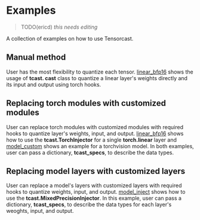 <!-- markdownlint-disable MD033 MD041 -->

# Examples

> TODO(ericd) *this needs editing*

A collection of examples on how to use Tensorcast.

## Manual method

User has the most flexibility to quantize each tensor. [linear_bfp16](linear_bfp16.py) shows the usage of **tcast.
cast** class to quantize a linear layer's weights directly and its input and output using torch hooks.

## Replacing torch modules with customized modules

User can replace torch modules with customized modules with required hooks to quantize layer's weights, input,
and output.
[linear_bfp16](linear_bfp16.py) shows how to use the **tcast.TorchInjector** for a single **torch.linear** layer
and [model_custom](model_custom.py) shows an example for a torchvision model. In both examples, user can pass a
dictionary, **tcast_specs**, to describe the data types.

## Replacing model layers with customized layers

User can replace a model's layers with customized layers with required hooks to quantize weights, input, and output.
[model_inject](model_inject.py) shows how to use the **tcast.MixedPrecisionInjector**. In this example, user can
pass a dictionary, **tcast_specs**, to describe the data types for each layer's weoghts, input, and output.
